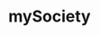 ---
schema: default
title: mySociety
description: ''
logo: >-
  https://www.mysociety.org/wp-content/themes/mysociety-new/assets/img/mysociety-circles-logo-for-social.png
---